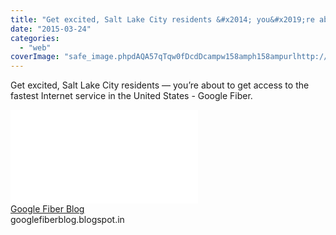 ```yaml
---
title: "Get excited, Salt Lake City residents &#x2014; you&#x2019;re about to get access to the fastes..."
date: "2015-03-24"
categories: 
  - "web"
coverImage: "safe_image.phpdAQA57qTqw0fDcdDcampw158amph158ampurlhttp://3.bp_.blogspot.com/-qmqLrAMunRg/VRFyC9TskaI/AAAAAAAAATQ/1SxBV2Vzlp0/s1600/SLC_van.jpg"
---
```


Get excited, Salt Lake City residents — you’re about to get access to the fastest Internet service in the United States - Google Fiber.  
  
[![](images/safe_image.php?d=AQA57qTqw0fDcdDc&w=158&h=158&url=http%3A%2F%2F3.bp.blogspot.com%2F-qmqLrAMunRg%2FVRFyC9TskaI%2FAAAAAAAAATQ%2F1SxBV2Vzlp0%2Fs1600%2FSLC_van.jpg)](http://l.facebook.com/l.php?u=http%3A%2F%2Fgooglefiberblog.blogspot.com%2F2015%2F03%2Fgoogle-fiber-is-coming-to-salt-lake-city.html%3Fspref%3Dfb&h=5AQHFQS9M&s=1)  
[Google Fiber Blog](http://l.facebook.com/l.php?u=http%3A%2F%2Fgooglefiberblog.blogspot.com%2F2015%2F03%2Fgoogle-fiber-is-coming-to-salt-lake-city.html%3Fspref%3Dfb&h=AAQEjwGB-&s=1)  
googlefiberblog.blogspot.in
